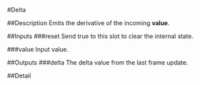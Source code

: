 #Delta

##Description
Emits the derivative of the incoming **value**.

##Inputs
###reset
Send true to this slot to clear the internal state.

###value
Input value.

##Outputs
###delta
The delta value from the last frame update.

##Detail

